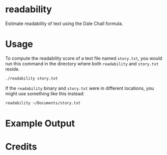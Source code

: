 # readability
Estimate readability of text using the Dale Chall formula.

# Usage

To compute the readability score of a text file named `story.txt`, you would run 
this command in the directory where both `readability` and `story.txt` reside.
```sh
./readability story.txt
```
If the `readability` binary and `story.txt` were in different locations, you 
might use something like this instead:
```sh
readability ~/Documents/story.txt
```

# Example Output

# Credits
